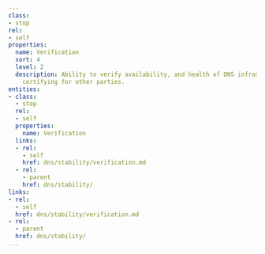 ```yaml
---
class:
- stop
rel:
- self
properties:
  name: Verification
  sort: 4
  level: 2
  description: Ability to verify availability, and health of DNS infrastructure, and
    certifying for other parties.
entities:
- class:
  - stop
  rel:
  - self
  properties:
    name: Verification
  links:
  - rel:
    - self
    href: dns/stability/verification.md
  - rel:
    - parent
    href: dns/stability/
links:
- rel:
  - self
  href: dns/stability/verification.md
- rel:
  - parent
  href: dns/stability/
...
```

